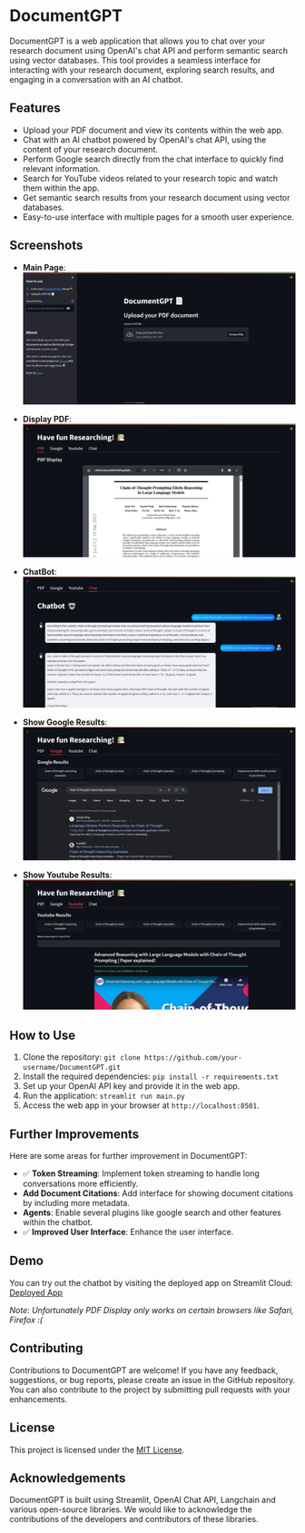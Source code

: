# DocumentGPT

DocumentGPT is a web application that allows you to chat over your research document using OpenAI's chat API and perform semantic search using vector databases. This tool provides a seamless interface for interacting with your research document, exploring search results, and engaging in a conversation with an AI chatbot.

## Features

- Upload your PDF document and view its contents within the web app.
- Chat with an AI chatbot powered by OpenAI's chat API, using the content of your research document.
- Perform Google search directly from the chat interface to quickly find relevant information.
- Search for YouTube videos related to your research topic and watch them within the app.
- Get semantic search results from your research document using vector databases.
- Easy-to-use interface with multiple pages for a smooth user experience.

## Screenshots

- **Main Page**: ![](imgs/main.jpg)
  
- **Display PDF**: ![](imgs/pdf.jpg)
  
- **ChatBot**: ![](imgs/chat.jpg)
  
- **Show Google Results**: ![](imgs/google.jpg)
  
- **Show Youtube Results**: ![](imgs/youtube.jpg)


## How to Use

1. Clone the repository: `git clone https://github.com/your-username/DocumentGPT.git`
2. Install the required dependencies: `pip install -r requirements.txt`
3. Set up your OpenAI API key and provide it in the web app.
4. Run the application: `streamlit run main.py`
5. Access the web app in your browser at `http://localhost:8501`.

## Further Improvements

Here are some areas for further improvement in DocumentGPT:

- ✅ **Token Streaming**: Implement token streaming to handle long conversations more efficiently.
- **Add Document Citations**: Add interface for showing document citations by including more metadata.
- **Agents**: Enable several plugins like google search and other features within the chatbot.
- ✅ **Improved User Interface**: Enhance the user interface.

## Demo

You can try out the chatbot by visiting the deployed app on Streamlit Cloud:
[Deployed App](https://aju22-documentgpt-app-zxpzom.streamlit.app/)

*Note: Unfortunately PDF Display only works on certain browsers like Safari, Firefox :(*

## Contributing

Contributions to DocumentGPT are welcome! If you have any feedback, suggestions, or bug reports, please create an issue in the GitHub repository. You can also contribute to the project by submitting pull requests with your enhancements.

## License

This project is licensed under the [MIT License](LICENSE).

## Acknowledgements

DocumentGPT is built using Streamlit, OpenAI Chat API, Langchain and various open-source libraries. We would like to acknowledge the contributions of the developers and contributors of these libraries.
